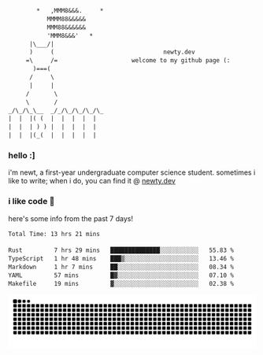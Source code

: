 ```txt
        *   ,MMM8&&&.     *
           MMMM88&&&&&
           MMM88&&&&&&
           'MMM8&&&'   *
      |\___/|
      )     (                               newty.dev
     =\     /=                     welcome to my github page (:
       )===(
      /     \
      |     |
     /       \
     \       /
_/\_/\_\__  _/_/\_/\_/\_/\_
|  |  |( (  |  |  |  |  |
|  |  | ) ) |  |  |  |  |
|  |  |(_(  |  |  |  |  |
```

### hello :]

i'm newt, a first-year undergraduate computer science student. sometimes i like to write; when i do, you can find it @ [newty.dev](https://newty.dev)

### i like code 🦊

here's some info from the past 7 days!

<!--START_SECTION:waka-->

```txt
Total Time: 13 hrs 21 mins

Rust         7 hrs 29 mins   ██████████████░░░░░░░░░░░   55.83 %
TypeScript   1 hr 48 mins    ███▒░░░░░░░░░░░░░░░░░░░░░   13.46 %
Markdown     1 hr 7 mins     ██░░░░░░░░░░░░░░░░░░░░░░░   08.34 %
YAML         57 mins         █▓░░░░░░░░░░░░░░░░░░░░░░░   07.10 %
Makefile     19 mins         ▓░░░░░░░░░░░░░░░░░░░░░░░░   02.38 %
```

<!--END_SECTION:waka-->

![snake commit graph](https://raw.githubusercontent.com/isitreallyalive/isitreallyalive/refs/heads/snake/ctp-mocha-mauve.svg)
